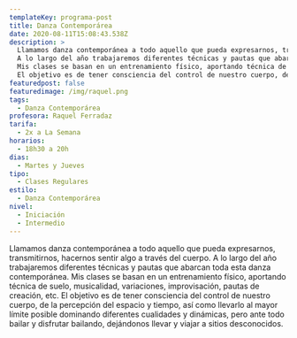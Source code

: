```yaml
---
templateKey: programa-post
title: Danza Contemporárea
date: 2020-08-11T15:08:43.538Z
description: >
  Llamamos danza contemporánea a todo aquello que pueda expresarnos, transmitirnos, hacernos sentir algo a través del cuerpo.
  A lo largo del año trabajaremos diferentes técnicas y pautas que abarcan toda esta danza contemporánea.
  Mis clases se basan en un entrenamiento físico, aportando técnica de suelo, musicalidad, variaciones, improvisación, pautas de creación, etc. 
  El objetivo es de tener consciencia del control de nuestro cuerpo, de la percepción del espacio y tiempo, así como llevarlo al mayor límite posible dominando diferentes cualidades y dinámicas, pero ante todo bailar y disfrutar bailando, dejándonos llevar y viajar a sitios desconocidos.
featuredpost: false
featuredimage: /img/raquel.png
tags:
  - Danza Contemporárea
profesora: Raquel Ferradaz
tarifa:
  - 2x a La Semana
horarios:
  - 18h30 a 20h
dias:
  - Martes y Jueves
tipo:
  - Clases Regulares
estilo:
  - Danza Contemporárea
nivel:
  - Iniciación
  - Intermedio
---
```


Llamamos danza contemporánea a todo aquello que pueda expresarnos, transmitirnos, hacernos sentir algo a través del cuerpo.
A lo largo del año trabajaremos diferentes técnicas y pautas que abarcan toda esta danza contemporánea.
Mis clases se basan en un entrenamiento físico, aportando técnica de suelo, musicalidad, variaciones, improvisación, pautas de creación, etc.
El objetivo es de tener consciencia del control de nuestro cuerpo, de la percepción del espacio y tiempo, así como llevarlo al mayor límite posible dominando diferentes cualidades y dinámicas, pero ante todo bailar y disfrutar bailando, dejándonos llevar y viajar a sitios desconocidos.
